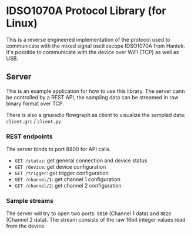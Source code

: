 # IDSO1070A Protocol Library (for Linux)

This is a reverse engineered implementation of the protocol used to communicate with the mixed signal oscilloscope IDSO1070A from Hantek.
It's possible to communicate with the device over WiFi (TCP) as well as USB.

## Server

This is an example application for how to use this library. The server cann be controlled by a REST API, the sampling data can be streamed in raw binary format over TCP.

There is also a gnuradio flowgraph as client to visualize the sampled data: `client.grc` / `client.py`

### REST endpoints

The server binds to port 8800 for API calls.

* `GET /status`: get general connection and device status
* `GET /device`: get device configuration
* `GET /trigger`: get trigger configuration
* `GET /channel/1`: get channel 1 configuration
* `GET /channel/2`: get channel 2 configuration

### Sample streams

The server will try to open two ports: `8810` (Channel 1 data) and `8820` (Channel 2 data). The stream consists of the raw 16bit integer values read from the device.